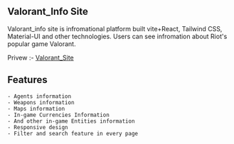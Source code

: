## Valorant_Info Site

Valorant_info site is infromational platform built vite+React, Tailwind CSS, Material-UI and other technologies.
Users can see infromation about Riot's popular game Valorant.

Privew :- [Valorant_Site](https://valorant-info-site.vercel.app/)

## Features

    - Agents information 
    - Weapons information
    - Maps information
    - In-game Currencies Information
    - And other in-game Entities information
    - Responsive design
    - Filter and search feature in every page